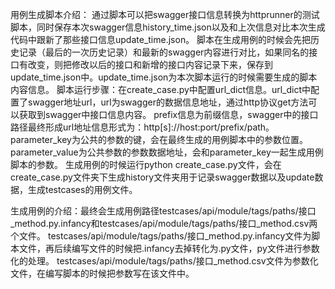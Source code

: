 用例生成脚本介绍：
    通过脚本可以把swagger接口信息转换为httprunner的测试脚本，同时保存本次swagger信息history_time.json以及和上次信息对比本次生成代码中跟新了那些接口信息update_time.json。
    脚本在生成用例的时候会先把历史记录（最后的一次历史记录）和最新的swagger内容进行对比，如果同名的接口有改变，则把修改以后的接口和新增的接口内容记录下来，保存到
    update_time.json中。update_time.json为本次脚本运行的时候需要生成的脚本内容信息。
    脚本运行步骤：在create_case.py中配置url_dict信息。url_dict中配置了swagger地址url，url为swagger的数据信息地址，通过http协议get方法可以获取到swagger中接口信息内容。
                prefix信息为前缀信息，swagger中的接口路径最终形成url地址信息形式为：http[s]://host:port/prefix/path。
                parameter_key为公共的参数的键，会在最终生成的用例脚本中的参数位置。
                parameter_value为公共参数的参数数据地址，会和parameter_key一起生成用例脚本的参数。
                生成用例的时候运行python create_case.py文件，会在create_case.py文件夹下生成history文件夹用于记录swagger数据以及update数据，生成testcases的用例文件。

生成用例的介绍：最终会生成用例路径testcases/api/module/tags/paths/接口_method.py.infancy和testcases/api/module/tags/paths/接口_method.csv两个文件。
        testcases/api/module/tags/paths/接口_method.py.infancy文件为脚本文件，再后续编写文件的时候把.infancy去掉转化为.py文件，py文件进行参数化的处理。
        testcases/api/module/tags/paths/接口_method.csv文件为参数化文件，在编写脚本的时候把参数写在该文件中。
